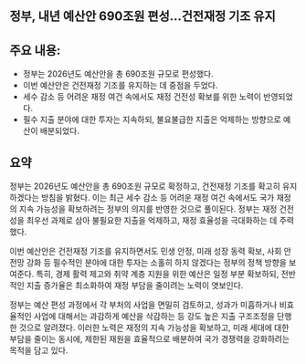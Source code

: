 ## 정부, 내년 예산안 690조원 편성…건전재정 기조 유지

## 주요 내용:
*   정부는 2026년도 예산안을 총 690조원 규모로 편성했다.
*   이번 예산안은 건전재정 기조를 유지하는 데 중점을 두었다.
*   세수 감소 등 어려운 재정 여건 속에서도 재정 건전성 확보를 위한 노력이 반영되었다.
*   필수 지출 분야에 대한 투자는 지속하되, 불요불급한 지출은 억제하는 방향으로 예산이 배분되었다.

## 요약

정부는 2026년도 예산안을 총 690조원 규모로 확정하고, 건전재정 기조를 확고히 유지하겠다는 방침을 밝혔다. 이는 최근 세수 감소 등 어려운 재정 여건 속에서도 국가 재정의 지속 가능성을 확보하려는 정부의 의지를 반영한 것으로 풀이된다. 정부는 재정 건전성을 최우선 과제로 삼아 불필요한 지출을 억제하고, 재정 효율성을 극대화하는 데 주력했다.

이번 예산안은 건전재정 기조를 유지하면서도 민생 안정, 미래 성장 동력 확보, 사회 안전망 강화 등 필수적인 분야에 대한 투자는 소홀히 하지 않겠다는 정부의 정책 방향을 보여준다. 특히, 경제 활력 제고와 취약 계층 지원을 위한 예산은 일정 부분 확보하되, 전반적인 지출 증가율은 최소화하여 재정 부담을 줄이려는 노력이 엿보인다.

정부는 예산 편성 과정에서 각 부처의 사업을 면밀히 검토하고, 성과가 미흡하거나 비효율적인 사업에 대해서는 과감하게 예산을 삭감하는 등 강도 높은 지출 구조조정을 단행한 것으로 알려졌다. 이러한 노력은 재정의 지속 가능성을 확보하고, 미래 세대에 대한 부담을 줄이는 동시에, 제한된 재원을 효율적으로 배분하여 국가 경쟁력을 강화하려는 목적을 담고 있다.